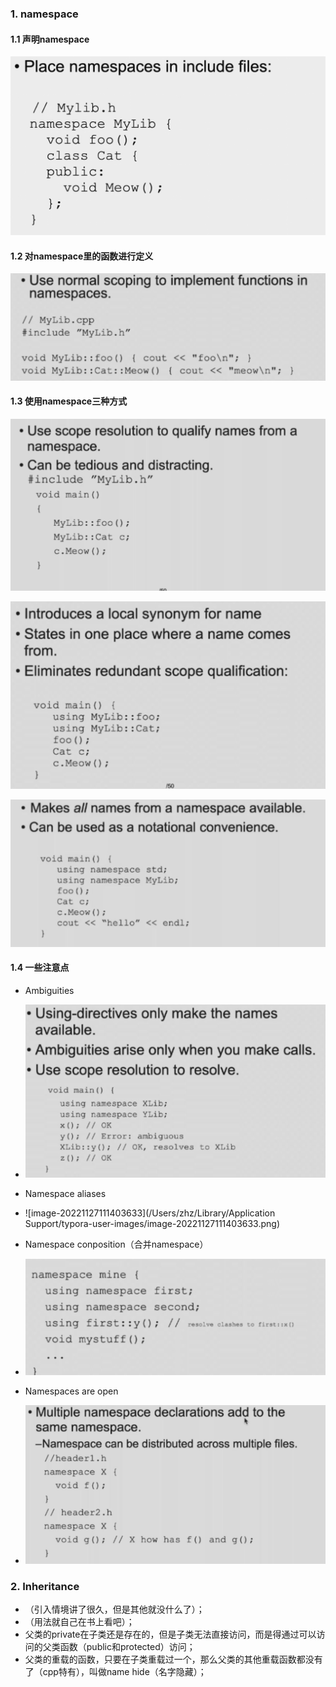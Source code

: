 ### 1. namespace
#### 1.1 声明namespace

![image-20221127110334156](../../img/test/202211271103673.png)

#### 1.2 对namespace里的函数进行定义

![image-20221127110520212](../../img/test/202211271105230.png)

#### 1.3 使用namespace三种方式

![image-20221127110706849](../../img/test/202211271107863.png)

![image-20221127110720860](../../img/test/202211271107873.png)

![image-20221127110733717](../../img/test/202211271107731.png)

#### 1.4 一些注意点

- Ambiguities
- ![image-20221127111339916](../../img/test/202211271113931.png)
- Namespace aliases
- ![image-20221127111403633](/Users/zhz/Library/Application Support/typora-user-images/image-20221127111403633.png)

- Namespace conposition（合并namespace）
- ![image-20221127111608840](../../img/test/202211271116856.png)

- Namespaces are open
- ![image-20221127111702467](../../img/test/202211271117484.png)

### 2. Inheritance
- （引入情境讲了很久，但是其他就没什么了）；
- （用法就自己在书上看吧）；
- 父类的private在子类还是存在的，但是子类无法直接访问，而是得通过可以访问的父类函数（public和protected）访问；
- 父类的重载的函数，只要在子类重载过一个，那么父类的其他重载函数都没有了（cpp特有），叫做name hide（名字隐藏）；

